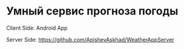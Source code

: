 # Умный сервис прогноза погоды

Client Side: Android App

Server Side: https://github.com/ApishevAskhad/WeatherAppServer
